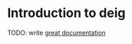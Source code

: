 # Introduction to deig

TODO: write [great documentation](http://jacobian.org/writing/what-to-write/)
